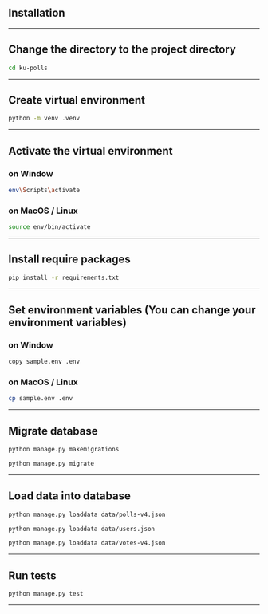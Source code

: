 ## Installation

---

## Change the directory to the project directory

```bash
cd ku-polls
```

---

## Create virtual environment

```bash
python -m venv .venv
```

---

## Activate the virtual environment

### on Window

```bash
env\Scripts\activate
 ```

### on MacOS / Linux

```bash
source env/bin/activate
```

---

## Install require packages

```bash
pip install -r requirements.txt
```

---

## Set environment variables (You can change your environment variables)

### on Window

```bash
copy sample.env .env
 ```

### on MacOS / Linux

```bash
cp sample.env .env
```

---

## Migrate database

```bash
python manage.py makemigrations
```

```bash
python manage.py migrate
```

---

## Load data into database

```bash
python manage.py loaddata data/polls-v4.json
```

```bash
python manage.py loaddata data/users.json
```

```bash
python manage.py loaddata data/votes-v4.json
```

---

## Run tests

```bash
python manage.py test
```

---